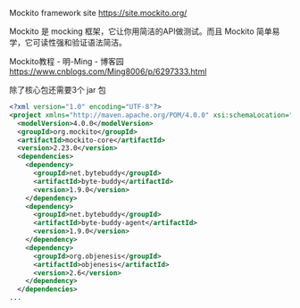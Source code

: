 Mockito framework site
https://site.mockito.org/

Mockito 是 mocking 框架，它让你用简洁的API做测试。而且 Mockito 简单易学，它可读性强和验证语法简洁。

Mockito教程 - 明-Ming - 博客园
https://www.cnblogs.com/Ming8006/p/6297333.html

除了核心包还需要3个 jar 包

```xml
<?xml version="1.0" encoding="UTF-8"?>
<project xmlns="http://maven.apache.org/POM/4.0.0" xsi:schemaLocation="http://maven.apache.org/POM/4.0.0 http://maven.apache.org/xsd/maven-4.0.0.xsd" xmlns:xsi="http://www.w3.org/2001/XMLSchema-instance">
  <modelVersion>4.0.0</modelVersion>
  <groupId>org.mockito</groupId>
  <artifactId>mockito-core</artifactId>
  <version>2.23.0</version>
  <dependencies>
    <dependency>
      <groupId>net.bytebuddy</groupId>
      <artifactId>byte-buddy</artifactId>
      <version>1.9.0</version>
    </dependency>
    <dependency>
      <groupId>net.bytebuddy</groupId>
      <artifactId>byte-buddy-agent</artifactId>
      <version>1.9.0</version>
    </dependency>
    <dependency>
      <groupId>org.objenesis</groupId>
      <artifactId>objenesis</artifactId>
      <version>2.6</version>
    </dependency>
  </dependencies>
...
```
